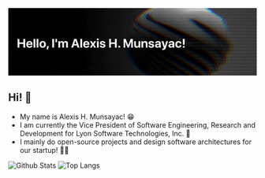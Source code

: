 
<a href="https://lxsmnsyc.now.sh">
  <img width="1000" src="https://raw.githubusercontent.com/LXSMNSYC/LXSMNSYC/master/banner.gif" />                             
</a>

## Hi! 👋

- My name is Alexis H. Munsayac! 😁
- I am currently the Vice President of Software Engineering, Research and Development for Lyon Software Technologies, Inc. 🧐
- I mainly do open-source projects and design software architectures for our startup! 👨‍💻

![Github Stats](https://github-readme-stats.vercel.app/api?username=lxsmnsyc&show_icons=true&count_private=true)
![Top Langs](https://github-readme-stats.vercel.app/api/top-langs/?username=lxsmnsyc&layout=compact)
